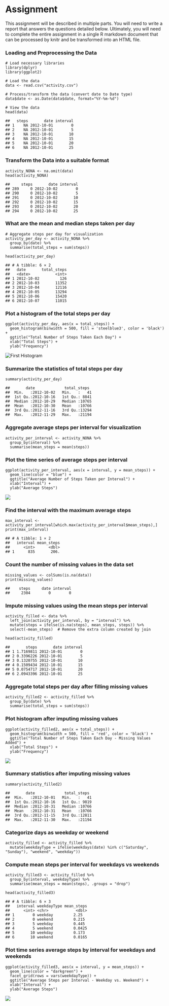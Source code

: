 # Assignment

This assignment will be described in multiple parts. You will need to
write a report that answers the questions detailed below. Ultimately,
you will need to complete the entire assignment in a single R markdown
document that can be processed by knitr and be transformed into an HTML
file.

### Loading and Preprocessing the Data

    # Load necessary libraries
    library(dplyr)
    library(ggplot2)

    # Load the data
    data <- read.csv("activity.csv")

    # Process/transform the data (convert date to Date type)
    data$date <- as.Date(data$date, format="%Y-%m-%d")

    # View the data
    head(data)

    ##   steps       date interval
    ## 1    NA 2012-10-01        0
    ## 2    NA 2012-10-01        5
    ## 3    NA 2012-10-01       10
    ## 4    NA 2012-10-01       15
    ## 5    NA 2012-10-01       20
    ## 6    NA 2012-10-01       25

### Transform the Data into a suitable format

    activity_NONA <- na.omit(data)
    head(activity_NONA)

    ##     steps       date interval
    ## 289     0 2012-10-02        0
    ## 290     0 2012-10-02        5
    ## 291     0 2012-10-02       10
    ## 292     0 2012-10-02       15
    ## 293     0 2012-10-02       20
    ## 294     0 2012-10-02       25

### What are the mean and median steps taken per day

    # Aggregate steps per day for visualization
    activity_per_day <- activity_NONA %>%
      group_by(date) %>%
      summarise(total_steps = sum(steps))

    head(activity_per_day)

    ## # A tibble: 6 × 2
    ##   date       total_steps
    ##   <date>           <int>
    ## 1 2012-10-02         126
    ## 2 2012-10-03       11352
    ## 3 2012-10-04       12116
    ## 4 2012-10-05       13294
    ## 5 2012-10-06       15420
    ## 6 2012-10-07       11015

### Plot a histogram of the total steps per day

    ggplot(activity_per_day, aes(x = total_steps)) +
      geom_histogram(binwidth = 500, fill = 'steelblue3', color = 'black') +
      ggtitle("Total Number of Steps Taken Each Day") +
      xlab("Total Steps") +
      ylab("Frequency")

![First Histogram](/RepData_PeerAssessment1/blob/master/Fig1.png)

### Summarize the statistics of total steps per day

    summary(activity_per_day)

    ##       date             total_steps   
    ##  Min.   :2012-10-02   Min.   :   41  
    ##  1st Qu.:2012-10-16   1st Qu.: 8841  
    ##  Median :2012-10-29   Median :10765  
    ##  Mean   :2012-10-30   Mean   :10766  
    ##  3rd Qu.:2012-11-16   3rd Qu.:13294  
    ##  Max.   :2012-11-29   Max.   :21194

### Aggregate average steps per interval for visualization

    activity_per_interval <- activity_NONA %>%
      group_by(interval) %>%
      summarise(mean_steps = mean(steps))

### Plot the time series of average steps per interval

    ggplot(activity_per_interval, aes(x = interval, y = mean_steps)) + 
      geom_line(color = "blue") +
      ggtitle("Average Number of Steps Taken per Interval") +
      xlab("Interval") +
      ylab("Average Steps")

![](PA1_template_files/figure-markdown_strict/unnamed-chunk-31-1.png)

### Find the interval with the maximum average steps

    max_interval <- activity_per_interval[which.max(activity_per_interval$mean_steps),]
    print(max_interval)

    ## # A tibble: 1 × 2
    ##   interval mean_steps
    ##      <int>      <dbl>
    ## 1      835       206.

### Count the number of missing values in the data set

    missing_values <- colSums(is.na(data))
    print(missing_values)

    ##    steps     date interval 
    ##     2304        0        0

### Impute missing values using the mean steps per interval

    activity_filled <- data %>%
      left_join(activity_per_interval, by = "interval") %>%
      mutate(steps = ifelse(is.na(steps), mean_steps, steps)) %>%
      select(-mean_steps)  # Remove the extra column created by join

    head(activity_filled)

    ##       steps       date interval
    ## 1 1.7169811 2012-10-01        0
    ## 2 0.3396226 2012-10-01        5
    ## 3 0.1320755 2012-10-01       10
    ## 4 0.1509434 2012-10-01       15
    ## 5 0.0754717 2012-10-01       20
    ## 6 2.0943396 2012-10-01       25

### Aggregate total steps per day after filling missing values

    activity_filled2 <- activity_filled %>%
      group_by(date) %>%
      summarise(total_steps = sum(steps))

### Plot histogram after imputing missing values

    ggplot(activity_filled2, aes(x = total_steps)) +
      geom_histogram(binwidth = 500, fill = 'red', color = 'black') +
      ggtitle("Total Number of Steps Taken Each Day - Missing Values Added") +
      xlab("Total Steps") +
      ylab("Frequency")

![](PA1_template_files/figure-markdown_strict/unnamed-chunk-36-1.png)

### Summary statistics after imputing missing values

    summary(activity_filled2)

    ##       date             total_steps   
    ##  Min.   :2012-10-01   Min.   :   41  
    ##  1st Qu.:2012-10-16   1st Qu.: 9819  
    ##  Median :2012-10-31   Median :10766  
    ##  Mean   :2012-10-31   Mean   :10766  
    ##  3rd Qu.:2012-11-15   3rd Qu.:12811  
    ##  Max.   :2012-11-30   Max.   :21194

### Categorize days as weekday or weekend

    activity_filled <- activity_filled %>%
      mutate(weekdayType = ifelse(weekdays(date) %in% c("Saturday", "Sunday"), "weekend", "weekday"))

### Compute mean steps per interval for weekdays vs weekends

    activity_filled3 <- activity_filled %>%
      group_by(interval, weekdayType) %>%
      summarise(mean_steps = mean(steps), .groups = "drop")

    head(activity_filled3)

    ## # A tibble: 6 × 3
    ##   interval weekdayType mean_steps
    ##      <int> <chr>            <dbl>
    ## 1        0 weekday         2.25  
    ## 2        0 weekend         0.215 
    ## 3        5 weekday         0.445 
    ## 4        5 weekend         0.0425
    ## 5       10 weekday         0.173 
    ## 6       10 weekend         0.0165

### Plot time series average steps by interval for weekdays and weekends

    ggplot(activity_filled3, aes(x = interval, y = mean_steps)) + 
      geom_line(color = "darkgreen") +
      facet_grid(rows = vars(weekdayType)) +
      ggtitle("Average Steps per Interval - Weekday vs. Weekend") +
      xlab("Interval") +
      ylab("Average Steps")

![](PA1_template_files/figure-markdown_strict/unnamed-chunk-40-1.png)

